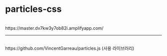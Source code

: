 # particles-css

<br>
https://master.dv7kw3y7ob82i.amplifyapp.com/
<br>
<hr>
<br>
https://github.com/VincentGarreau/particles.js (사용 라이브러리)

